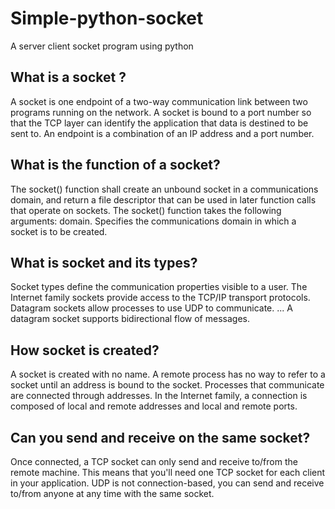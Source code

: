 # Simple-python-socket
A server client socket program using python 

## What is a socket ?
A socket is one endpoint of a two-way communication link between two programs running on the network. A socket is bound to a port number so that the TCP layer can identify the application that data is destined to be sent to. An endpoint is a combination of an IP address and a port number.

## What is the function of a socket?
The socket() function shall create an unbound socket in a communications domain, and return a file descriptor that can be used in later function calls that operate on sockets. The socket() function takes the following arguments: domain. Specifies the communications domain in which a socket is to be created.

## What is socket and its types?
Socket types define the communication properties visible to a user. The Internet family sockets provide access to the TCP/IP transport protocols. Datagram sockets allow processes to use UDP to communicate. ... A datagram socket supports bidirectional flow of messages.

## How socket is created?
A socket is created with no name. A remote process has no way to refer to a socket until an address is bound to the socket. Processes that communicate are connected through addresses. In the Internet family, a connection is composed of local and remote addresses and local and remote ports.

## Can you send and receive on the same socket?
Once connected, a TCP socket can only send and receive to/from the remote machine. This means that you'll need one TCP socket for each client in your application. UDP is not connection-based, you can send and receive to/from anyone at any time with the same socket.
